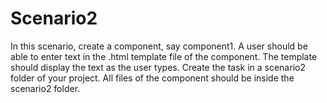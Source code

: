 # Scenario2

In this scenario, create a component, say component1. 
A user should be able to enter text in the .html template file of the component. The template should display the text as the user types.
Create the task in a scenario2 folder of your project. All files of the component should be inside the
scenario2 folder.